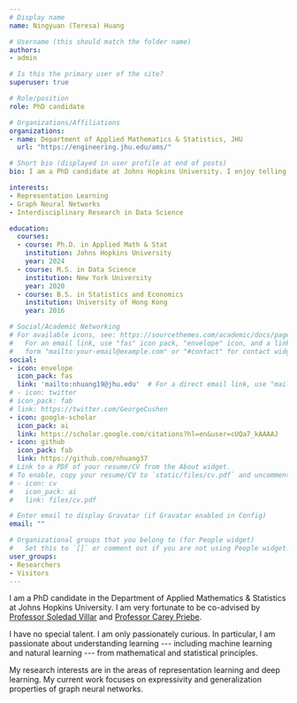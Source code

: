 ```yaml
---
# Display name
name: Ningyuan (Teresa) Huang

# Username (this should match the folder name)
authors:
- admin

# Is this the primary user of the site?
superuser: true

# Role/position
role: PhD candidate 

# Organizations/Affiliations
organizations:
- name: Department of Applied Mathematics & Statistics, JHU
  url: "https://engineering.jhu.edu/ams/"

# Short bio (displayed in user profile at end of posts)
bio: I am a PhD candidate at Johns Hopkins University. I enjoy telling stories with visualizations and using data science for social good.

interests:
- Representation Learning
- Graph Neural Networks
- Interdisciplinary Research in Data Science

education:
  courses:
  - course: Ph.D. in Applied Math & Stat
    institution: Johns Hopkins University
    year: 2024
  - course: M.S. in Data Science
    institution: New York University
    year: 2020
  - course: B.S. in Statistics and Economics
    institution: University of Hong Kong
    year: 2016

# Social/Academic Networking
# For available icons, see: https://sourcethemes.com/academic/docs/page-builder/#icons
#   For an email link, use "fas" icon pack, "envelope" icon, and a link in the
#   form "mailto:your-email@example.com" or "#contact" for contact widget.
social:
- icon: envelope
  icon_pack: fas
  link: 'mailto:nhuang19@jhu.edu'  # For a direct email link, use "mailto:test@example.org".
# - icon: twitter
# icon_pack: fab
# link: https://twitter.com/GeorgeCushen
- icon: google-scholar
  icon_pack: ai
  link: https://scholar.google.com/citations?hl=en&user=cUQa7_kAAAAJ
- icon: github
  icon_pack: fab
  link: https://github.com/nhuang37
# Link to a PDF of your resume/CV from the About widget.
# To enable, copy your resume/CV to `static/files/cv.pdf` and uncomment the lines below.
# - icon: cv
#   icon_pack: ai
#   link: files/cv.pdf

# Enter email to display Gravatar (if Gravatar enabled in Config)
email: ""

# Organizational groups that you belong to (for People widget)
#   Set this to `[]` or comment out if you are not using People widget.
user_groups:
- Researchers
- Visitors
---
```


I am a PhD candidate in the Department of Applied Mathematics & Statistics at Johns Hopkins University. I am very fortunate to be co-advised by [Professor Soledad Villar](https://www.ams.jhu.edu/villar/) and [Professor Carey Priebe](https://www.ams.jhu.edu/~priebe/).

I have no special talent. I am only passionately curious. In particular, I am passionate about understanding learning --- including machine learning and natural learning --- from mathematical and statistical principles. 

My research interests are in the areas of representation learning and deep learning. My current work focuses on expressivity and generalization properties of graph neural networks. 

